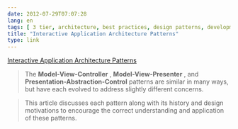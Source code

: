 ```yaml
---
date: 2012-07-29T07:07:28
lang: en
tags: [ 3 tier, architecture, best practices, design patterns, development, mvc, mvp, software ]
title: "Interactive Application Architecture Patterns"
type: link
---
```


[Interactive Application Architecture
Patterns](http://aspiringcraftsman.com/2007/08/25/interactive-application-architecture/)

> The **Model-View-Controller** , **Model-View-Presenter** , and
> **Presentation-Abstraction-Control** patterns are similar in many
> ways, but have each evolved to address slightly different concerns.

> This article discusses each pattern along with its history and design
> motivations to encourage the correct understanding and application of
> these patterns.

